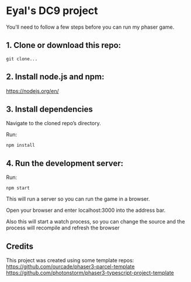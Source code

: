 # Eyal's DC9 project

You’ll need to follow a few steps before you can run my phaser game.

## 1. Clone or download this repo:
```git clone...```


## 2. Install node.js and npm:

https://nodejs.org/en/


## 3. Install dependencies

Navigate to the cloned repo’s directory.

Run:

```npm install```

## 4. Run the development server:

Run:

```npm start```

This will run a server so you can run the game in a browser.

Open your browser and enter localhost:3000 into the address bar.

Also this will start a watch process, so you can change the source and the process will recompile and refresh the browser

## Credits

This project was created using some template repos:
https://github.com/ourcade/phaser3-parcel-template
https://github.com/photonstorm/phaser3-typescript-project-template